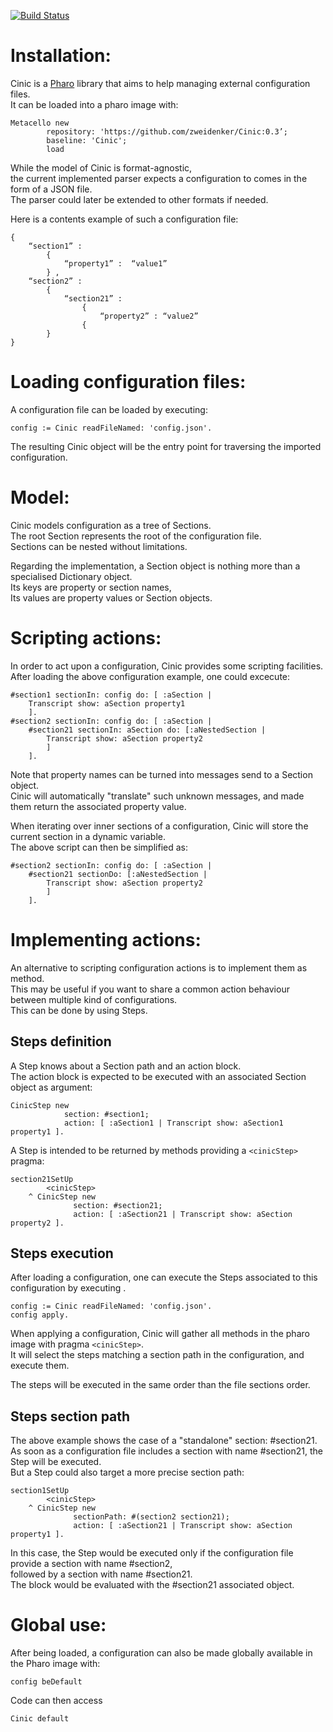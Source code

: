 
[![Build Status](https://travis-ci.org/zweidenker/Configurator.svg?branch=master)](https://travis-ci.org/zweidenker/Configurator)

# Installation:

Cinic is a [Pharo](https://pharo.org/) library that aims to help managing external configuration files.  
It can be loaded into a pharo image with:  

```smalltalk
Metacello new
    	repository: 'https://github.com/zweidenker/Cinic:0.3’;
    	baseline: 'Cinic';
    	load
```


While the model of Cinic is format-agnostic,  
the current implemented parser expects a configuration to comes in the form of a JSON file.  
The parser could later be extended to other formats if needed.  
 

Here is a contents example of such a configuration file:

```
{ 
	“section1” :
		{
			“property1” :  “value1” 
		} ,
	“section2” :
		{
			“section21” :
				{
					“property2” : “value2”
				{			
		}
}
```

# Loading configuration files:

A configuration file can be loaded by executing:  

```smalltalk
config := Cinic readFileNamed: 'config.json'.
```

The resulting Cinic object will be the entry point for traversing the imported configuration.  

# Model:

Cinic models configuration as a tree of Sections.  
The root Section represents the root of the configuration file.  
Sections can be nested without limitations.  

Regarding the implementation, a Section object is nothing more than a specialised Dictionary object.  
Its keys are property or section names,  
Its values are property values or Section objects.   

# Scripting actions:

In order to act upon a configuration, Cinic provides some scripting facilities.  
After loading the above configuration example, one could excecute:  

```smalltalk
#section1 sectionIn: config do: [ :aSection |
	Transcript show: aSection property1
	].
#section2 sectionIn: config do: [ :aSection |
	#section21 sectionIn: aSection do: [:aNestedSection |
		Transcript show: aSection property2
		]
	].
```

Note that property names can be turned into messages send to a Section object.  
Cinic will automatically "translate" such unknown messages, and made them return the associated property value.  

When iterating over inner sections of a configuration, Cinic will store the current section in a dynamic variable.  
The above script can then be simplified as:  

```smalltalk
#section2 sectionIn: config do: [ :aSection |
	#section21 sectionDo: [:aNestedSection |
		Transcript show: aSection property2
		]
	].
```

# Implementing actions:

An alternative to scripting configuration actions is to implement them as method.  
This may be useful if you want to share a common action behaviour between multiple kind of configurations.  
This can be done by using Steps. 

## Steps definition

A Step knows about a Section path and an action block.   
The action block is expected to be executed with an associated Section object as argument:  

```smalltalk
CinicStep new
			section: #section1;
			action: [ :aSection1 | Transcript show: aSection1 property1 ].
```

A Step is intended to be returned by methods providing a `<cinicStep>` pragma:  
  
```smalltalk
section21SetUp
		<cinicStep>
    ^ CinicStep new
			  section: #section21;
			  action: [ :aSection21 | Transcript show: aSection property2 ].
```
  
## Steps execution  
  
After loading a configuration, one can execute the Steps associated to this configuration by executing . 
  
```smalltalk
config := Cinic readFileNamed: 'config.json'.
config apply.
```

When applying a configuration, Cinic will gather all methods in the pharo image with pragma `<cinicStep>`.  
It will select the steps matching a section path in the configuration, and execute them.  

The steps will be executed in the same order than the file sections order.  


## Steps section path

The above example shows the case of a "standalone" section: #section21.  
As soon as a configuration file includes a section with name #section21, the Step will be executed.  
But a Step could also target a more precise section path: 

```smalltalk
section1SetUp
		<cinicStep>
    ^ CinicStep new
			  sectionPath: #(section2 section21);
			  action: [ :aSection21 | Transcript show: aSection property1 ].
```

In this case, the Step would be executed only if the configuration file provide a section with name #section2,   
followed by a section with name #section21.    
The block would be evaluated with the #section21 associated object.  

# Global use:

After being loaded, a configuration can also be made globally available in the Pharo image with:  

```smalltalk
config beDefault
```

Code can then access   

```smalltalk
Cinic default 
```





